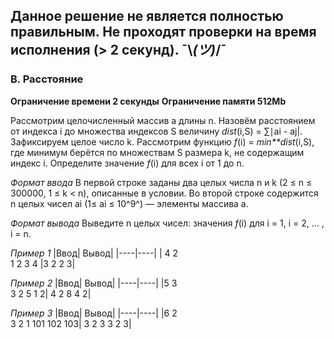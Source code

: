 ## Данное решение не является полностью правильным. Не проходят проверки на время исполнения (> 2 секунд). ¯\\_(ツ)_/¯

### B. Расстояние

**Ограничение времени	2 секунды**
**Ограничение памяти	512Mb**

Рассмотрим целочисленный массив a длины n. Назовём расстоянием от индекса i до множества индексов S величину *dist*(i,S) = ∑∣ai - aj|.
Зафиксируем целое число k. Рассмотрим функцию *f*(i) = *min**dist*(i,S), где минимум берётся по множествам S размера k, не содержащим индекс i.
Определите значение *f*(i) для всех i от 1 до n.

*Формат ввода*
В первой строке заданы два целых числа n и k (2 ≤ n ≤ 300000, 1 ≤ k < n), описанные в условии.
Во второй строке содержится n целых чисел ai (1≤ ai ≤ 10^9^) — элементы массива a.

*Формат вывода*
Выведите n целых чисел: значения *f*(i) для i = 1, i = 2, … , i = n.

*Пример 1*
|Ввод|	Вывод|
|----|----|
| 4 2<br>1 2 3 4 |3 2 2 3|

*Пример 2*
|Ввод|	Вывод|
|----|----|
|5 3<br>3 2 5 1 2| 4 2 8 4 2|

*Пример 3*
|Ввод|	Вывод|
|----|----|
|6 2<br>3 2 1 101 102 103| 3 2 3 3 2 3|